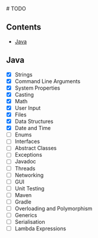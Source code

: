 # TODO

## Contents
- [Java](#java)

## Java
- [x] Strings
- [x] Command Line Arguments
- [x] System Properties
- [x] Casting
- [x] Math
- [x] User Input
- [x] Files
- [x] Data Structures
- [x] Date and Time
- [ ] Enums
- [ ] Interfaces
- [ ] Abstract Classes
- [ ] Exceptions
- [ ] Javadoc
- [ ] Threads
- [ ] Networking
- [ ] GUI
- [ ] Unit Testing
- [ ] Maven
- [ ] Gradle
- [ ] Overloading and Polymorphism
- [ ] Generics
- [ ] Serialisation
- [ ] Lambda Expressions